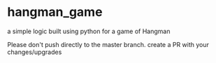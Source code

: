 # hangman_game
a simple logic built using python for a game of Hangman


Please don't push directly to the master branch. create a PR with your changes/upgrades
